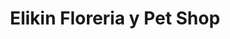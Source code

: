 ---
title: "Elikin Floreria y Pet Shop"
url: /longchamps/elikin-floreria-y-pet-shop/
shop: mascotas
---